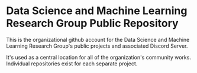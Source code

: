 # Data Science and Machine Learning Research Group Public Repository
This is the organizational github account for the Data Science and Machine Learning Research Group's public projects and associated Discord Server.  

It's used as a central location for all of the organization's community works.  Individual repositories exist for each separate project.
